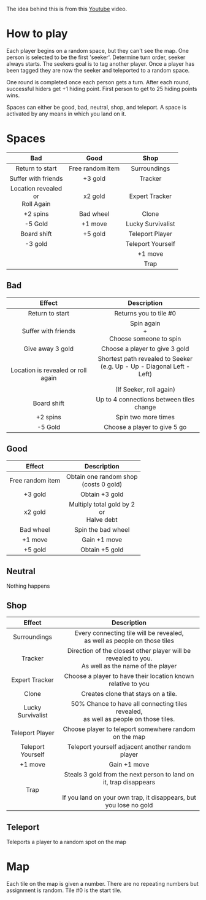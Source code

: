 The idea behind this is from this [Youtube](https://www.youtube.com/watch?v=FNBHwp1DbgA&t=1089s) video.

# How to play
Each player begins on a random space, but they can't see the map.
One person is selected to be the first 'seeker'.
Determine turn order, seeker always starts.
The seekers goal is to tag another player.
Once a player has been tagged they are now the seeker and teleported to a random space.

One round is completed once each person gets a turn.
After each round, successful hiders get +1 hiding point.
First person to get to 25 hiding points wins.

Spaces can either be good, bad, neutral, shop, and teleport.
A space is activated by any means in which you land on it.

# Spaces
| Bad | Good | Shop |
| :-:| :-: | :-: |
| Return to start | Free random item | Surroundings |
| Suffer with friends| +3 gold | Tracker |
| Location revealed <br /> or <br /> Roll Again| x2 gold |Expert Tracker |
| +2 spins | Bad wheel | Clone |
| -5 Gold | +1 move | Lucky Survivalist |
| Board shift | +5 gold | Teleport Player |
| -3 gold || Teleport Yourself |
||| +1 move |
||| Trap |


## Bad
| Effect | Description |
| :-: | :-: |
| Return to start | Returns you to tile #0 |
| Suffer with friends | Spin again <br /> + <br /> Choose someone to spin |
| Give away 3 gold | Choose a player to give 3 gold |
| Location is revealed or roll again | Shortest path revealed to Seeker <br /> (e.g. Up - Up - Diagonal Left - Left) <br /><br /> (If Seeker, roll again) |
| Board shift | Up to 4 connections between tiles change |
| +2 spins | Spin two more times |
| -5 Gold | Choose a player to give 5 go| 

## Good
| Effect | Description |
| :-: | :-: |
| Free random item | Obtain one random shop <br /> (costs 0 gold) |
| +3 gold | Obtain +3 gold |
| x2 gold | Multiply total gold by 2 <br /> or <br /> Halve debt |
| Bad wheel | Spin the bad wheel |
| +1 move | Gain +1 move |
| +5 gold | Obtain +5 gold |

## Neutral
Nothing happens

## Shop
| Effect | Description |
| :-: | :-: |
| Surroundings | Every connecting tile will be revealed, <br /> as well as people on those tiles |
| Tracker | Direction of the closest other player will be revealed to you. <br /> As well as the name of the player |
| Expert Tracker | Choose a player to have their location known relative to you |
| Clone | Creates clone that stays on a tile. |
| Lucky Survivalist | 50% Chance to have all connecting tiles revealed, <br /> as well as people on those tiles. |
| Teleport Player | Choose player to teleport somewhere random on the map |
| Teleport Yourself | Teleport yourself adjacent another random player |
| +1 move | Gain +1 move |
| Trap | Steals 3 gold from the next person to land on it, trap disappears <br /> <br />If you land on your own trap, it disappears, but you lose no gold |

## Teleport
Teleports a player to a random spot on the map

# Map
Each tile on the map is given a number.
There are no repeating numbers but assignment is random.
Tile #0 is the start tile.

















 
 



